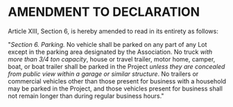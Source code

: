 # AMENDMENT TO DECLARATION

Article XIII, Section 6, is hereby amended to read in its entirety as follows:

"_Section 6. Parking._ No vehicle shall be parked on any part of any Lot except in the parking area designated by the Association. No truck _with more than 3/4 ton capacity_, house or travel trailer, motor home, camper, boat, or boat trailer shall be parked in the Project _unless they are concealed from public view within a garage or similar structure_. No trailers or commercial vehicles other than those present for business with a household may be parked in the Project, and those vehicles present for business shall not remain longer than during regular business hours."